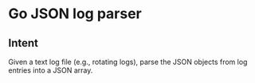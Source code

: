 # Go JSON log parser

## Intent

Given a text log file (e.g., rotating logs), parse the JSON objects from log entries into a JSON array.
